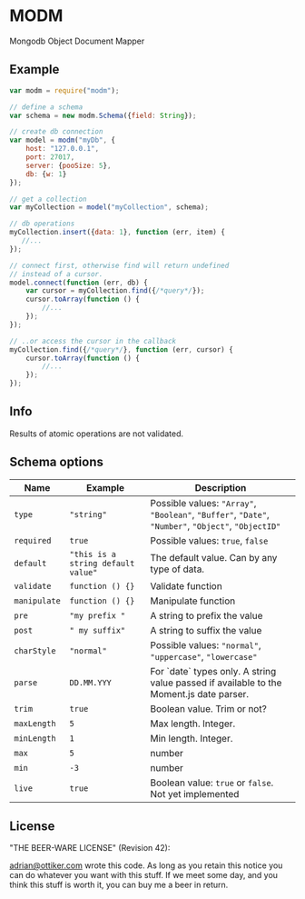 MODM
====

Mongodb Object Document Mapper

## Example

```js
var modm = require("modm");

// define a schema
var schema = new modm.Schema({field: String});

// create db connection
var model = modm("myDb", {
    host: "127.0.0.1",
    port: 27017,
    server: {pooSize: 5},
    db: {w: 1}
});

// get a collection
var myCollection = model("myCollection", schema);

// db operations
myCollection.insert({data: 1}, function (err, item) {
   //...
});

// connect first, otherwise find will return undefined
// instead of a cursor.
model.connect(function (err, db) {
    var cursor = myCollection.find({/*query*/});
    cursor.toArray(function () {
        //...
    });
});

// ..or access the cursor in the callback
myCollection.find({/*query*/}, function (err, cursor) {
    cursor.toArray(function () {
        //...
    });
});
```

## Info
Results of atomic operations are not validated.

## Schema options

<table>
    <thead>
        <tr>
            <th>Name</th>
            <th>Example</th>
            <th>Description</th>
        </tr>
    </thdead>
    <tbody>
        <tr>
            <td><code>type</code></td>
            <td><code>"string"</code></td>
            <td>Possible values: <code>"Array"</code>, <code>"Boolean"</code>, <code>"Buffer"</code>, <code>"Date"</code>, <code>"Number"</code>, <code>"Object"</code>, <code>"ObjectID"</code></td>
        </tr>
        <tr>
            <td><code>required</code></td>
            <td><code>true</code></td>
            <td>Possible values: <code>true</code>, <code>false</code></td>
        </tr>
        <tr>
            <td><code>default</code></td>
            <td><code>"this is a string default value"</code></td>
            <td>The default value. Can by any type of data.</td>
        </tr>
        <tr>
            <td><code>validate</code></td>
            <td><code>function () {}</code></td>
            <td>Validate function</td>
        </tr>
        <tr>
            <td><code>manipulate</code></td>
            <td><code>function () {}</code></td>
            <td>Manipulate function</td>
        </tr>
        <tr>
            <td><code>pre</code></td>
            <td><code>"my prefix "</code></td>
            <td>A string to prefix the value</td>
        </tr>
        <tr>
            <td><code>post</code></td>
            <td><code>" my suffix"</code></td>
            <td>A string to suffix the value</td>
        </tr>
        <tr>
            <td><code>charStyle</code></td>
            <td><code>"normal"</code></td>
            <td>Possible values: <code>"normal"</code>, <code>"uppercase"</code>, <code>"lowercase"</code></td>
        </tr>
        <tr>
            <td><code>parse</code></td>
            <td><code>DD.MM.YYY</code></td>
            <td>For `date` types only. A string value passed if available to the Moment.js date parser.</td>
        </tr>
        <tr>
            <td><code>trim</code></td>
            <td><code>true</code></td>
            <td>Boolean value. Trim or not?</td>
        </tr>
        <tr>
            <td><code>maxLength</code></td>
            <td><code>5</code></td>
            <td>Max length. Integer.</td>
        </tr>
        <tr>
            <td><code>minLength</code></td>
            <td><code>1</code></td>
            <td>Min length. Integer.</td>
        </tr>
        <tr>
            <td><code>max</code></td>
            <td><code>5</code></td>
            <td>number</td>
        </tr>
        <tr>
            <td><code>min</code></td>
            <td><code>-3</code></td>
            <td>number</td>
        </tr>
        <tr>
            <td><code>live</code></td>
            <td><code>true</code></td>
            <td>Boolean value: <code>true</code> or <code>false</code>. Not yet implemented</td>
        </tr>
    </tbody>
</table>

## License

"THE BEER-WARE LICENSE" (Revision 42):

adrian@ottiker.com wrote this code. As long as you retain this notice you
can do whatever you want with this stuff. If we meet some day, and you think
this stuff is worth it, you can buy me a beer in return.
